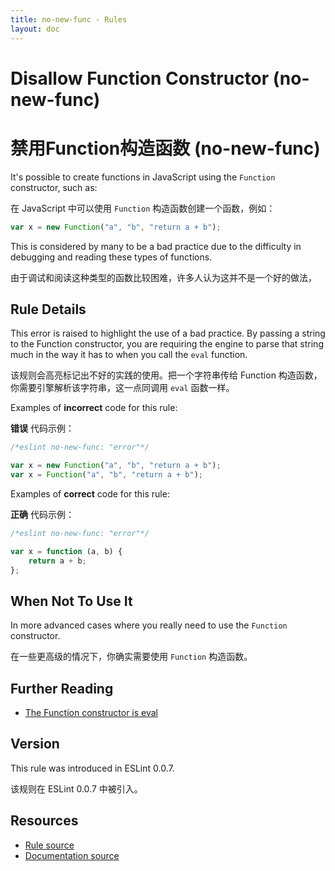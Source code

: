 ```yaml
---
title: no-new-func - Rules
layout: doc
---
```

<!-- Note: No pull requests accepted for this file. See README.md in the root directory for details. -->

# Disallow Function Constructor (no-new-func)

# 禁用Function构造函数 (no-new-func)

It's possible to create functions in JavaScript using the `Function` constructor, such as:

在 JavaScript 中可以使用 `Function` 构造函数创建一个函数，例如：

```js
var x = new Function("a", "b", "return a + b");
```

This is considered by many to be a bad practice due to the difficulty in debugging and reading these types of functions.

由于调试和阅读这种类型的函数比较困难，许多人认为这并不是一个好的做法，

## Rule Details

This error is raised to highlight the use of a bad practice. By passing a string to the Function constructor, you are requiring the engine to parse that string much in the way it has to when you call the `eval` function.

该规则会高亮标记出不好的实践的使用。把一个字符串传给 Function 构造函数，你需要引擎解析该字符串，这一点同调用 `eval` 函数一样。

Examples of **incorrect** code for this rule:

**错误** 代码示例：

```js
/*eslint no-new-func: "error"*/

var x = new Function("a", "b", "return a + b");
var x = Function("a", "b", "return a + b");
```

Examples of **correct** code for this rule:

**正确** 代码示例：

```js
/*eslint no-new-func: "error"*/

var x = function (a, b) {
    return a + b;
};
```

## When Not To Use It

In more advanced cases where you really need to use the `Function` constructor.

在一些更高级的情况下，你确实需要使用 `Function` 构造函数。

## Further Reading

* [The Function constructor is eval](http://jslinterrors.com/the-function-constructor-is-eval/)

## Version

This rule was introduced in ESLint 0.0.7.

该规则在 ESLint 0.0.7 中被引入。

## Resources

* [Rule source](https://github.com/eslint/eslint/tree/master/lib/rules/no-new-func.js)
* [Documentation source](https://github.com/eslint/eslint/tree/master/docs/rules/no-new-func.md)
